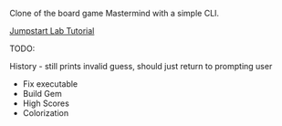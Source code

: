 Clone of the board game Mastermind with a simple CLI.

[Jumpstart Lab Tutorial](http://daringfireball.net/projects/markdown/syntax#link)

TODO:

  History - still prints invalid guess, should just return to prompting user
  - Fix executable
  - Build Gem
  - High Scores
  - Colorization
